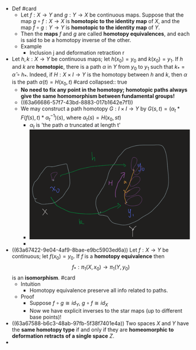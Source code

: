 - Def #card
	- Let $f: X \rightarrow Y$ and $g: Y \rightarrow X$ be continuous maps. Suppose that the map $g \circ f: X \rightarrow X$ is **homotopic to the identity map** of $X$, and the map $f \circ g: Y \rightarrow Y$ is **homotopic to the identity map** of $Y$.
	- Then the **maps** $f$ and $g$ are called **homotopy equivalences**, and each is said to be a homotopy inverse of the other.
	- Example
		- Inclusion j and deformation retraction r
- Let $h, k: X \rightarrow Y$ be continuous maps; let $h\left(x_0\right)=y_0$ and $k\left(x_0\right)=y_1$. If $h$ and $k$ are **homotopic**, there is a path $\alpha$ in $Y$ from $y_0$ to $y_1$ such that $k_*=\hat{\alpha} \circ h_*$. Indeed, if $H: X \times I \rightarrow Y$ is the homotopy between $h$ and $k$, then $\alpha$ is the path $\alpha(t)=H\left(x_0, t\right)$ #card
  collapsed:: true
	- **No need to fix any point in the homotopy; homotopic paths always give the same homomorphism between fundamental groups!**
	- ((63a66686-57f7-43bd-8883-017b1642e7f1))
	- We may construct a path homotopy $G: I\times I \to Y$ by $G(s,t)=(\alpha_t * F(f(s),t) * \alpha_t^{-1})(s)$, where $\alpha_t(s)=H(x_0,st)$
		- $\alpha_t$ is 'the path $\alpha$ truncated at length t'
		- ![Image.png](../assets/Image_1671852973168_0.png)
		-
- ((63a67422-9e04-4af9-8bae-e9bc5903ed6a)) Let $f: X \rightarrow Y$ be continuous; let $f\left(x_0\right)=y_0$. If $f$ is a **homotopy equivalence** then
  $$
  f_*: \pi_1\left(X, x_0\right) \longrightarrow \pi_1\left(Y, y_0\right)
  $$
  is an **isomorphism**. #card
	- Intuition
		- Homotopy equivalence preserve all info related to paths.
	- Proof
		- Suppose $f\circ g \cong id_Y$, $g \circ f \cong id_X$
		- Now we have explicit inverses to the star maps (up to different base points)!
- ((63a67588-b6c3-48ab-97fb-5f38f7401e4a)) Two spaces $X$ and $Y$ have the **same homotopy type** if and only if they are **homeomorphic to deformation retracts of a single space** $Z$.
-